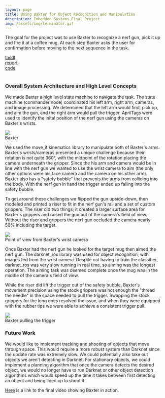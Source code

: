 ```yaml
---
layout: page
title: Using Baxter for Object Recognition and Manipulation
description: Embedded Systems Final Project
img: /assets/img/terminator.gif
---
```


The goal for the project was to use Baxter to recognize a nerf gun, pick it up and fire it at a coffee mug. At each step Baxter asks the user for confirmation before moving to the next sequence in the task.<br>
<a href="">
  <div class="color-button">fasdl</div>
</a>
<a href="project_1.pdf">
  <div class="color-button">report</div>
</a>
<a href="">
  <div class="color-button">code</div>
</a>
<br>

### Overall System Architecture and High Level Concepts

We made Baxter a high level state machine to navigate the task. The state machine (commander node) coordinated his left arm, right arm, cameras, and image processing. We determined that the left arm would find, pick up, and aim the gun, and the right arm would pull the trigger. AprilTags were used to identify the inital position of the nerf gun using the cameras on Baxter's wrists.

<div class="img_row">
    <img class="col three" src="{{ site.baseurl }}/assets/img/baxter_01.png">
</div>
<div class="col three caption">
    Baxter
</div>

We used the move_it kinematics library to manipulate both of Baxter's arms. Baxter's wrists/cameras presented a unique challenge because their rotation is not quite 360°, with the midpoint of the rotation placing the camera underneath the gripper. Since the his arm and camera would be in line with the nerf gun we wanted to use the wrist camera to aim (the only other options were his face camera and the camera on his other arm). Baxter also has a "safety bubble" that prevents the arms from colliding into the body. With the nerf gun in hand the trigger ended up falling into the safety bubble.

To get around these challenges we flipped the gun upside-down, then modeled and printed a riser to fit in the nerf gun's rail and a set of custom grippers. The riser did two things; it created a larger surface area for Baxter's grippers and raised the gun out of the camera's field of view. Without the riser and grippers the nerf gun occluded the camera nearly 50% including the target.

<div class="img_row">
    <img class="col three" src="{{ site.baseurl }}/assets/img/baxter_02.png">
</div>
<div class="col three caption">
    Point of view from Baxter's wrist camera
</div>

Once Baxter had the nerf gun he looked for the target mug then aimed the nerf gun. The darknet_ros library was used for object recognition, with images fed from the wrist camera. Despite not having to train the classifier, darknet_ros was very slow running in real time, so aiming was the longest operation. The aiming task was deemed complete once the mug was in the middle of the camera's field of view.

While the riser did lift the trigger out of the safety bubble, Baxter's movement precision using the stock grippers was not enough the "thread the needle" in the space needed to pull the trigger. Swapping the stock grippers for the long ones resolved the issue, and when they were equipped with the rubber tips we were able to achieve a consistent trigger pull.

<div class="img_row">
    <img class="col three" src="{{ site.baseurl }}/assets/img/terminator.gif">
</div>
<div class="col three caption">
    Baxter pulling the trigger
</div>

### Future Work

We would like to implement tracking and shooting of objects that move through space. This would require a more robust system than Darknet since the update rate was extremely slow. We could potentially also take out objects we aren't detecting in Darknet. For stationary objects, we could implement a planning algorithm that once the camera detects the desired object, we would no longer have to run Darknet or other object detection algorithms which would speed up the time it takes between first detecting an object and being lined up to shoot it.

[Here](https://youtu.be/2MRsNefNWmw) is a link to the final video showing Baxter in action.

